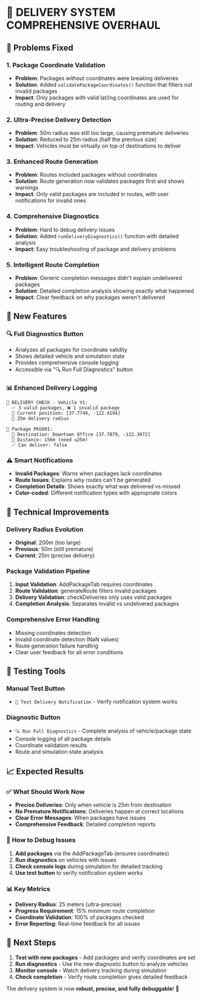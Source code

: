 # 🚚 DELIVERY SYSTEM COMPREHENSIVE OVERHAUL

## 🎯 Problems Fixed

### 1. **Package Coordinate Validation**
- **Problem**: Packages without coordinates were breaking deliveries
- **Solution**: Added `validatePackageCoordinates()` function that filters out invalid packages
- **Impact**: Only packages with valid lat/lng coordinates are used for routing and delivery

### 2. **Ultra-Precise Delivery Detection**
- **Problem**: 50m radius was still too large, causing premature deliveries  
- **Solution**: Reduced to 25m radius (half the previous size)
- **Impact**: Vehicles must be virtually on top of destinations to deliver

### 3. **Enhanced Route Generation**
- **Problem**: Routes included packages without coordinates
- **Solution**: Route generation now validates packages first and shows warnings
- **Impact**: Only valid packages are included in routes, with user notifications for invalid ones

### 4. **Comprehensive Diagnostics**
- **Problem**: Hard to debug delivery issues
- **Solution**: Added `runDeliveryDiagnostics()` function with detailed analysis
- **Impact**: Easy troubleshooting of package and delivery problems

### 5. **Intelligent Route Completion**
- **Problem**: Generic completion messages didn't explain undelivered packages
- **Solution**: Detailed completion analysis showing exactly what happened
- **Impact**: Clear feedback on why packages weren't delivered

## 🔧 New Features

### 🔍 **Full Diagnostics Button**
- Analyzes all packages for coordinate validity
- Shows detailed vehicle and simulation state
- Provides comprehensive console logging
- Accessible via "🔍 Run Full Diagnostics" button

### 📊 **Enhanced Delivery Logging**
```
🚚 DELIVERY CHECK - Vehicle V1:
  ✅ 3 valid packages, ❌ 1 invalid package
  📍 Current position: [37.7749, -122.4194]
  🎯 25m delivery radius

📍 Package PKG001:
  📍 Destination: Downtown Office [37.7879, -122.3972]
  📏 Distance: 156m (need ≤25m)
  ✅ Can deliver: false
```

### ⚠️ **Smart Notifications**
- **Invalid Packages**: Warns when packages lack coordinates
- **Route Issues**: Explains why routes can't be generated  
- **Completion Details**: Shows exactly what was delivered vs missed
- **Color-coded**: Different notification types with appropriate colors

## 🚀 Technical Improvements

### **Delivery Radius Evolution**
- **Original**: 200m (too large)
- **Previous**: 50m (still premature)  
- **Current**: 25m (precise delivery)

### **Package Validation Pipeline**
1. **Input Validation**: AddPackageTab requires coordinates
2. **Route Validation**: generateRoute filters invalid packages
3. **Delivery Validation**: checkDeliveries only uses valid packages
4. **Completion Analysis**: Separates invalid vs undelivered packages

### **Comprehensive Error Handling**
- Missing coordinates detection
- Invalid coordinate detection (NaN values)
- Route generation failure handling
- Clear user feedback for all error conditions

## 🧪 Testing Tools

### **Manual Test Button** 
- `🧪 Test Delivery Notification` - Verify notification system works

### **Diagnostic Button**
- `🔍 Run Full Diagnostics` - Complete analysis of vehicle/package state
- Console logging of all package details
- Coordinate validation results
- Route and simulation state analysis

## 📈 Expected Results

### ✅ **What Should Work Now**
- **Precise Deliveries**: Only when vehicle is 25m from destination
- **No Premature Notifications**: Deliveries happen at correct locations
- **Clear Error Messages**: When packages have issues
- **Comprehensive Feedback**: Detailed completion reports

### 🔧 **How to Debug Issues**
1. **Add packages** via the AddPackageTab (ensures coordinates)
2. **Run diagnostics** on vehicles with issues
3. **Check console logs** during simulation for detailed tracking
4. **Use test button** to verify notification system works

### 📊 **Key Metrics**
- **Delivery Radius**: 25 meters (ultra-precise)
- **Progress Requirement**: 15% minimum route completion
- **Coordinate Validation**: 100% of packages checked
- **Error Reporting**: Real-time feedback for all issues

## 🎯 Next Steps

1. **Test with new packages** - Add packages and verify coordinates are set
2. **Run diagnostics** - Use the new diagnostic button to analyze vehicles
3. **Monitor console** - Watch delivery tracking during simulation
4. **Check completion** - Verify route completion gives detailed feedback

The delivery system is now **robust, precise, and fully debuggable**! 🚀